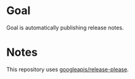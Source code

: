 # Goal

Goal is automatically publishing release notes.

# Notes

This repository uses [googleapis/release-please](https://github.com/googleapis/release-please).
